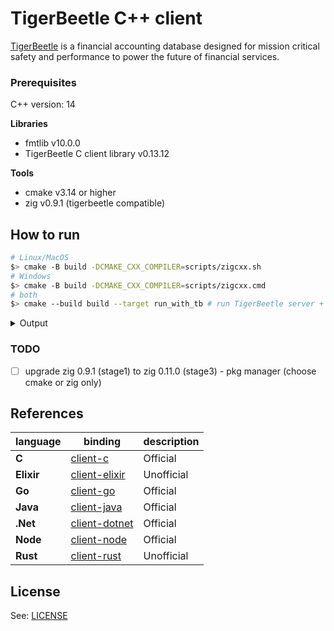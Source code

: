 # TigerBeetle C++ client

[TigerBeetle] is a financial accounting database designed for mission critical safety and performance to power the future of financial services.

### Prerequisites

 C++ version: 14

**Libraries**
- fmtlib v10.0.0
- TigerBeetle C client library v0.13.12

**Tools**
- cmake v3.14 or higher
- zig v0.9.1 (tigerbeetle compatible)


## How to run

```bash
# Linux/MacOS
$> cmake -B build -DCMAKE_CXX_COMPILER=scripts/zigcxx.sh
# Windows
$> cmake -B build -DCMAKE_CXX_COMPILER=scripts/zigcxx.cmd
# both
$> cmake --build build --target run_with_tb # run TigerBeetle server + C++ client 
```
<details>
<summary>Output</summary>

```bash
# possible output
[100%] Built target tb_cpp
Running tb_cpp with TigerBeetle
Starting replica 0

running client...
error(message_bus): error connecting to replica 0: error.ConnectionRefused
info(message_bus): connected to replica 0
TigerBeetle C++ Sample

[trace] Connecting...
[trace] Creating accounts...
[info] Accounts created successfully
[trace] Creating transfers...
[info] Transfers created successfully
============================================
[trace] 194 transfers per second
[trace] create_transfers max p100 latency per 8191 transfers = 1294686ms
[trace] total 819100 transfers in 4200636ms
[info] Looking up accounts ...
[info] 2 Account(s) found
============================================
[trace] id=1
[trace] debits_posted=819100
[trace] credits_posted=0
[trace] id=2
[trace] debits_posted=0
[trace] credits_posted=819100

Done!!
Killing tigerbeetle start process...
Terminating tigerbeetle start process...
[100%] Built target run_with_tb
```
</details>


### TODO

- [ ] upgrade zig 0.9.1 (stage1) to zig 0.11.0 (stage3) - pkg manager (choose cmake or zig only)


## References


| language | binding | description |
| --- | --- | --- |
| **C** | [client-c] | Official |
| **Elixir** | [client-elixir] | Unofficial |
| **Go** | [client-go] | Official |
| **Java** | [client-java] | Official |
| **.Net** | [client-dotnet] | Official |
| **Node** | [client-node] | Official |
| **Rust** | [client-rust] | Unofficial |

## License

See: [LICENSE](LICENSE)

[TigerBeetle]: https://github.com/tigerbeetledb/tigerbeetle
[client-c]:https://github.com/tigerbeetledb/tigerbeetle/tree/main/src/clients/c
[client-go]: https://github.com/tigerbeetledb/tigerbeetle/tree/main/src/clients/go
[client-node]: https://github.com/tigerbeetledb/tigerbeetle/tree/main/src/clients/node
[client-java]: https://github.com/tigerbeetledb/tigerbeetle/tree/main/src/clients/java
[client-dotnet]: https://github.com/tigerbeetledb/tigerbeetle/tree/main/src/clients/dotnet
[client-elixir]: https://github.com/rbino/tigerbeetlex
[client-rust]: https://github.com/ZetaNumbers/tigerbeetle-rs
